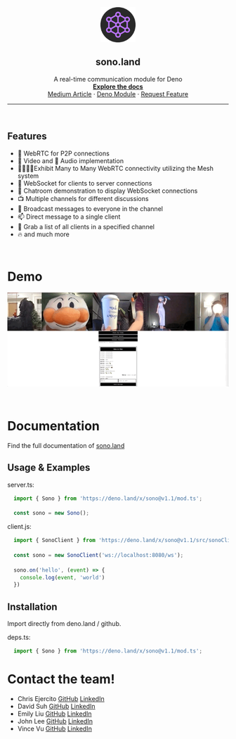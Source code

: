 <!-- PROJECT LOGO -->
<div align="center">
  <img src="./media/sono-logo.png" alt="sono.land" width="80" height="80">

  <h2 align="center">sono.land</h2>

  <p align="center">
    A real-time communication module for Deno
    <br />
    <a href="https://sono.land/"><strong>Explore the docs</strong></a>
    <br />
    <a href="https://chris-paul-ejercito.medium.com/sono-io-real-time-communication-for-deno-d325a5a29b6f">Medium Article</a>
    ·
    <a href="https://deno.land/x/sono@v1.1">Deno Module</a>
    ·
    <a href="https://github.com/oslabs-beta/sono.land/issues">Request Feature</a>
  </p>
</div>
<hr>

<br />

## Features

- 🤝 WebRTC for P2P connections
- 📸 Video and 🎤 Audio implementation
- 👨‍👩‍👧‍👦Exhibit Many to Many WebRTC connectivity utilizing the Mesh system
- 🔌 WebSocket for clients to server connections
- 💬 Chatroom demonstration to display WebSocket connections
- 📺 Multiple channels for different discussions
- 📣 Broadcast messages to everyone in the channel
- 📫 Direct message to a single client
- 📝 Grab a list of all clients in a specified channel
- 🔥 and much more

<br />

# Demo
<div align="center">

  ![test](./media/demogif.gif)

</div>
<br />

# Documentation
Find the full documentation of [sono.land](http://sono.land)

## Usage & Examples

server.ts:
```typescript
  import { Sono } from 'https://deno.land/x/sono@v1.1/mod.ts';

  const sono = new Sono();
```

client.js:
```javascript
  import { SonoClient } from 'https://deno.land/x/sono@v1.1/src/sonoClient.js';

  const sono = new SonoClient('ws://localhost:8080/ws');

  sono.on('hello', (event) => {
    console.log(event, 'world')
  })
```

  ## Installation

Import directly from deno.land / github.

deps.ts:
```typescript
  import { Sono } from 'https://deno.land/x/sono@v1.1/mod.ts';
```


# Contact the team!

- Chris Ejercito [GitHub](https://github.com/chris-paul-ejercito) [LinkedIn](https://www.linkedin.com/in/christian-paul-ejercito/)
- David Suh [GitHub](https://github.com/DavidJinSuh90) [LinkedIn](https://www.linkedin.com/in/DavidJinSuh/)
- Emily Liu [GitHub](https://github.com/a-creation) [LinkedIn](https://www.linkedin.com/in/eliu00/)
- John Lee [GitHub](https://github.com/JohnL64) [LinkedIn](https://www.linkedin.com/in/john-lee-294a38211/)
- Vince Vu [GitHub](https://github.com/vin-vu) [LinkedIn](https://www.linkedin.com/in/vince-vu-64425b1ba/)

